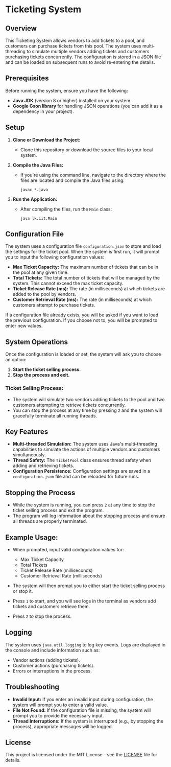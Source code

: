 # Ticketing System

## Overview
This Ticketing System allows vendors to add tickets to a pool, and customers can purchase tickets from this pool. The system uses multi-threading to simulate multiple vendors adding tickets and customers purchasing tickets concurrently. The configuration is stored in a JSON file and can be loaded on subsequent runs to avoid re-entering the details.

## Prerequisites
Before running the system, ensure you have the following:
- **Java JDK** (version 8 or higher) installed on your system.
- **Google Gson library** for handling JSON operations (you can add it as a dependency in your project).

## Setup
1. **Clone or Download the Project:**
   - Clone this repository or download the source files to your local system.

2. **Compile the Java Files:**
   - If you're using the command line, navigate to the directory where the files are located and compile the Java files using:
     ```
     javac *.java
     ```

3. **Run the Application:**
   - After compiling the files, run the `Main` class:
     ```
     java lk.iit.Main
     ```

## Configuration File
The system uses a configuration file `configuration.json` to store and load the settings for the ticket pool. When the system is first run, it will prompt you to input the following configuration values:
- **Max Ticket Capacity:** The maximum number of tickets that can be in the pool at any given time.
- **Total Tickets:** The total number of tickets that will be managed by the system. This cannot exceed the max ticket capacity.
- **Ticket Release Rate (ms):** The rate (in milliseconds) at which tickets are added to the pool by vendors.
- **Customer Retrieval Rate (ms):** The rate (in milliseconds) at which customers attempt to purchase tickets.

If a configuration file already exists, you will be asked if you want to load the previous configuration. If you choose not to, you will be prompted to enter new values.

## System Operations
Once the configuration is loaded or set, the system will ask you to choose an option:
1. **Start the ticket selling process.**
2. **Stop the process and exit.**

### Ticket Selling Process:
- The system will simulate two vendors adding tickets to the pool and two customers attempting to retrieve tickets concurrently.
- You can stop the process at any time by pressing `2` and the system will gracefully terminate all running threads.

## Key Features
- **Multi-threaded Simulation:** The system uses Java's multi-threading capabilities to simulate the actions of multiple vendors and customers simultaneously.
- **Thread Safety:** The `TicketPool` class ensures thread safety when adding and retrieving tickets.
- **Configuration Persistence:** Configuration settings are saved in a `configuration.json` file and can be reloaded for future runs.

## Stopping the Process
- While the system is running, you can press `2` at any time to stop the ticket selling process and exit the program.
- The program will log information about the stopping process and ensure all threads are properly terminated.

## Example Usage:
- When prompted, input valid configuration values for:
  - Max Ticket Capacity
  - Total Tickets
  - Ticket Release Rate (milliseconds)
  - Customer Retrieval Rate (milliseconds)

- The system will then prompt you to either start the ticket selling process or stop it.
- Press `1` to start, and you will see logs in the terminal as vendors add tickets and customers retrieve them.
- Press `2` to stop the process.

## Logging
The system uses `java.util.logging` to log key events. Logs are displayed in the console and include information such as:
- Vendor actions (adding tickets).
- Customer actions (purchasing tickets).
- Errors or interruptions in the process.

## Troubleshooting
- **Invalid Input:** If you enter an invalid input during configuration, the system will prompt you to enter a valid value.
- **File Not Found:** If the configuration file is missing, the system will prompt you to provide the necessary input.
- **Thread Interruptions:** If the system is interrupted (e.g., by stopping the process), appropriate messages will be logged.

## License
This project is licensed under the MIT License - see the [LICENSE](LICENSE) file for details.

